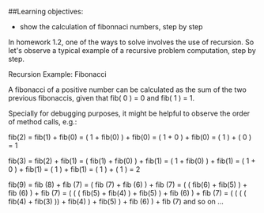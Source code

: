 ##Learning objectives:
- show the calculation of fibonnaci numbers,
  step by step 

In homework 1.2, one of the ways to solve
involves the use of recursion. So let's observe a
typical example of a recursive problem computation,
step by step.

Recursion Example: Fibonacci

A fibonacci of a positive number can be calculated
as the sum of the two previous fibonaccis, given that
fib( 0 ) = 0 and fib( 1 ) = 1.

Specially for debugging purposes, it might be helpful
to observe the order of method calls, e.g.: 

fib(2)
= fib(1) + fib(0) 
= ( 1 + fib(0) ) + fib(0)
= ( 1 + 0 ) + fib(0)
= ( 1 ) + ( 0 )
= 1

fib(3)
= fib(2) + fib(1)
= ( fib(1) + fib(0) ) + fib(1)
= ( 1 + fib(0) ) + fib(1)
= ( 1 + 0 ) + fib(1)
= ( 1 ) + fib(1)
= ( 1 ) + ( 1 )
= 2

fib(9)
= fib (8) + fib (7)
= ( fib (7) + fib (6) ) + fib (7)
= ( ( fib(6) + fib(5) ) + fib (6) ) + fib (7)
= ( ( ( fib(5) + fib(4) ) + fib(5) ) + fib (6) ) + fib (7)
= ( ( ( ( fib(4) + fib(3) )) + fib(4) ) + fib(5) ) + fib (6) ) + fib (7)
and so on ...
